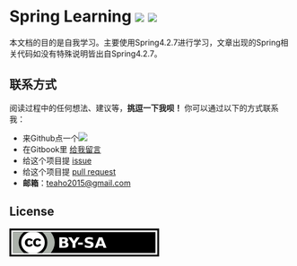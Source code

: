# Spring Learning [![][Badges: Github Issues Open]][Links: Github Issues open] [![][Badges: Github Issues Closed]][Links: Github Issues Closed]


本文档的目的是自我学习。主要使用Spring4.2.7进行学习，文章出现的Spring相关代码如没有特殊说明皆出自Spring4.2.7。


## 联系方式

阅读过程中的任何想法、建议等，**挑逗一下我呗！** 你可以通过以下的方式联系我：

* 来Github点一个[![][Badges: Github Stars]][Links: Github Stars]
* 在Gitbook里 [给我留言](https://www.gitbook.com/book/teaho2015/Spring-source-code-Learning/discussions)
* 给这个项目提 [issue][Badges: Github Issues Open]
* 给这个项目提 [pull request](https://github.com/teaho2015/Spring-source-code-Learning/pulls)
* **邮箱**：teaho2015@gmail.com

## License

[![CC-by-sa 3.0](/assets/by-sa.png)](https://creativecommons.org/licenses/by-sa/3.0/)





[Issues link]: https://github.com/teaho2015/Spring-source-code-Learning/issues
[Badges: Travis CI]: https://img.shields.io/travis/teaho2015/Spring-source-code-Learning?maxAge=2592000
[Links: Travis CI]: https://travis-ci.org/teaho2015/Spring-source-code-Learning
[Badges: Github Issues Open]: https://img.shields.io/github/issues/teaho2015/Spring-source-code-Learning.svg?maxAge=2592000
[Links: Github Issues Open]: https://github.com/teaho2015/Spring-source-code-Learning/issues#boards?notFullScreen=false&showClosed=false
[Badges: Github Issues Closed]: https://img.shields.io/github/issues-closed/teaho2015/Spring-source-code-Learning.svg?maxAge=2592000
[Links: Github Issues Closed]: https://github.com/teaho2015/Spring-source-code-Learning/issues?q=is%3Aissue+is%3Aclosed
[Badges: Github Stars]: https://img.shields.io/github/stars/teaho2015/Spring-source-code-Learning.svg?style=social&label=Star&maxAge=2592000
[Links: Github Stars]: https://github.com/teaho2015/Spring-source-code-Learning


